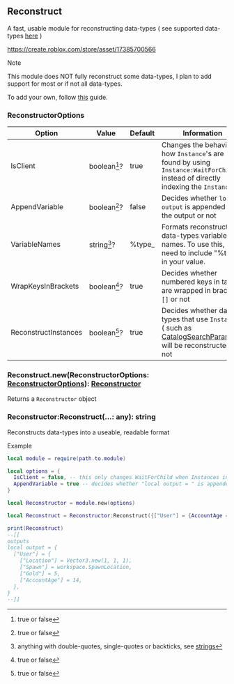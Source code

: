 ## Reconstruct
A fast, usable module for reconstructing data-types ( see supported data-types [here](./types) )

https://create.roblox.com/store/asset/17385700566

> [!NOTE]
> This module does NOT fully reconstruct some data-types, I plan to add support for most or if not all data-types.
>
> To add your own, follow [this](./AYO.md) guide.

### ReconstructorOptions
|Option|Value|Default|Information|
|-------------|-------------|-------------|-------------|
|IsClient|boolean[^1]?|true|Changes the behavior of how `Instance`'s are found by using `Instance:WaitForChild()` instead of directly indexing the `Instance`
|AppendVariable|boolean[^1]?|false|Decides whether `local output` is appended to the output or not
|VariableNames|string[^2]?|%type_|Formats reconstructed data-types variable names. To use this, you need to include "%type" in your value.
|WrapKeysInBrackets|boolean[^1]?|true|Decides whether numbered keys in tables are wrapped in brackets `[]` or not
|ReconstructInstances|boolean[^1]?|true|Decides whether data-types that use `Instance`s ( such as [CatalogSearchParams](./types/CatalogSearchParams.lua) ) will be reconstructed or not

### Reconstruct.new(ReconstructorOptions: [ReconstructorOptions](#reconstructoroptions)): [Reconstructor](#reconstructorreconstruct-any-string)
Returns a `Reconstructor` object

### Reconstructor:Reconstruct(...: any): string
Reconstructs data-types into a useable, readable format

Example
```lua
local module = require(path.to.module)

local options = {
  IsClient = false, -- this only changes WaitForChild when Instances in tables are "reconstructed".
  AppendVariable = true -- decides whether "local output = " is appended or not
}

local Reconstructor = module.new(options)

local Reconstruct = Reconstructor:Reconstruct({["User"] = {AccountAge = 14, Gold = 5, Location = Vector3.new(1, 1, 1), Spawn = game.Workspace.SpawnLocation}})

print(Reconstruct)
--[[
outputs
local output = {
  ["User"] = {
    ["Location"] = Vector3.new(1, 1, 1),
    ["Spawn"] = workspace.SpawnLocation,
    ["Gold"] = 5,
    ["AccountAge"] = 14,
  },
}
--]]
```
[^1]: true or false
[^2]: anything with double-quotes, single-quotes or backticks, see [strings](https://create.roblox.com/docs/luau/strings)
